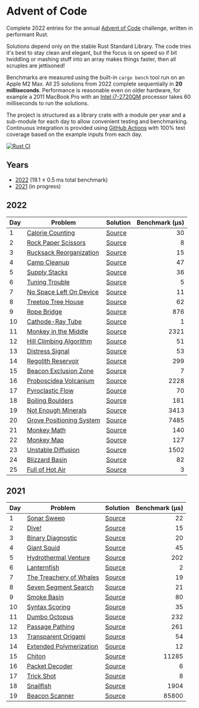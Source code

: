 # Advent of Code

Complete 2022 entries for the annual [Advent of Code](https://adventofcode.com/) challenge, written in performant Rust.

Solutions depend only on the stable Rust Standard Library. The code tries it's best to stay clean and elegant, but the focus is on speed so if bit twiddling or mashing stuff into an array makes things faster, then all scruples are jettisoned!

Benchmarks are measured using the built-in `cargo bench` tool run on an Apple M2 Max. All 25 solutions from 2022 complete sequentially in **20 milliseconds**. Performance is reasonable even on older hardware, for example a 2011 MacBook Pro with an [Intel i7-2720QM](https://ark.intel.com/content/www/us/en/ark/products/50067/intel-core-i72720qm-processor-6m-cache-up-to-3-30-ghz.html) processor takes 60 milliseconds to run the solutions.

The project is structured as a library crate with a module per year and a sub-module for each day to allow convenient testing and benchmarking. Continuous integration is provided using [GitHub Actions](https://docs.github.com/en/actions) with 100% test coverage based on the example inputs from each day.

[![Rust CI](https://github.com/maneatingape/advent-of-code-rust/actions/workflows/rust.yml/badge.svg)](https://github.com/maneatingape/advent-of-code-rust/actions)

## Years

* [2022](#2022) (19.1 ± 0.5 ms total benchmark)
* [2021](#2021) (in progress)

## 2022

| Day | Problem | Solution | Benchmark (μs) |
| --- | --- | --- | --: |
| 1 | [Calorie Counting](https://adventofcode.com/2022/day/1) | [Source](src/year2022/day01.rs) | 30 |
| 2 | [Rock Paper Scissors](https://adventofcode.com/2022/day/2) | [Source](src/year2022/day02.rs) | 8 |
| 3 | [Rucksack Reorganization](https://adventofcode.com/2022/day/3) | [Source](src/year2022/day03.rs) | 15 |
| 4 | [Camp Cleanup](https://adventofcode.com/2022/day/4) | [Source](src/year2022/day04.rs) | 47 |
| 5 | [Supply Stacks](https://adventofcode.com/2022/day/5) | [Source](src/year2022/day05.rs) | 36 |
| 6 | [Tuning Trouble](https://adventofcode.com/2022/day/6) | [Source](src/year2022/day06.rs) | 5 |
| 7 | [No Space Left On Device](https://adventofcode.com/2022/day/7) | [Source](src/year2022/day07.rs) | 11 |
| 8 | [Treetop Tree House](https://adventofcode.com/2022/day/8) | [Source](src/year2022/day08.rs) | 62 |
| 9 | [Rope Bridge](https://adventofcode.com/2022/day/9) | [Source](src/year2022/day09.rs) | 876 |
| 10 | [Cathode-Ray Tube](https://adventofcode.com/2022/day/10) | [Source](src/year2022/day10.rs) | 1 |
| 11 | [Monkey in the Middle](https://adventofcode.com/2022/day/11) | [Source](src/year2022/day11.rs) | 2321 |
| 12 | [Hill Climbing Algorithm](https://adventofcode.com/2022/day/12) | [Source](src/year2022/day12.rs) | 51 |
| 13 | [Distress Signal](https://adventofcode.com/2022/day/13) | [Source](src/year2022/day13.rs) | 53 |
| 14 | [Regolith Reservoir](https://adventofcode.com/2022/day/14) | [Source](src/year2022/day14.rs) | 299 |
| 15 | [Beacon Exclusion Zone](https://adventofcode.com/2022/day/15) | [Source](src/year2022/day15.rs) | 7 |
| 16 | [Proboscidea Volcanium](https://adventofcode.com/2022/day/16) | [Source](src/year2022/day16.rs) | 2228 |
| 17 | [Pyroclastic Flow](https://adventofcode.com/2022/day/17) | [Source](src/year2022/day17.rs) | 70 |
| 18 | [Boiling Boulders](https://adventofcode.com/2022/day/18) | [Source](src/year2022/day18.rs) | 181 |
| 19 | [Not Enough Minerals](https://adventofcode.com/2022/day/19) | [Source](src/year2022/day19.rs) | 3413 |
| 20 | [Grove Positioning System](https://adventofcode.com/2022/day/20) | [Source](src/year2022/day20.rs) | 7485 |
| 21 | [Monkey Math](https://adventofcode.com/2022/day/21) | [Source](src/year2022/day21.rs) | 140 |
| 22 | [Monkey Map](https://adventofcode.com/2022/day/22) | [Source](src/year2022/day22.rs) | 127 |
| 23 | [Unstable Diffusion](https://adventofcode.com/2022/day/23) | [Source](src/year2022/day23.rs) | 1502 |
| 24 | [Blizzard Basin](https://adventofcode.com/2022/day/24) | [Source](src/year2022/day24.rs) | 82 |
| 25 | [Full of Hot Air](https://adventofcode.com/2022/day/25) | [Source](src/year2022/day25.rs) | 3 |

## 2021

| Day | Problem | Solution | Benchmark (μs) |
| --- | --- | --- | --: |
| 1 | [Sonar Sweep](https://adventofcode.com/2021/day/1) | [Source](src/year2021/day01.rs) | 22 |
| 2 | [Dive!](https://adventofcode.com/2021/day/2) | [Source](src/year2021/day02.rs) | 15 |
| 3 | [Binary Diagnostic](https://adventofcode.com/2021/day/3) | [Source](src/year2021/day03.rs) | 20 |
| 4 | [Giant Squid](https://adventofcode.com/2021/day/4) | [Source](src/year2021/day04.rs) | 45 |
| 5 | [Hydrothermal Venture](https://adventofcode.com/2021/day/5) | [Source](src/year2021/day05.rs) | 202 |
| 6 | [Lanternfish](https://adventofcode.com/2021/day/6) | [Source](src/year2021/day06.rs) | 2 |
| 7 | [The Treachery of Whales](https://adventofcode.com/2021/day/7) | [Source](src/year2021/day07.rs) | 19 |
| 8 | [Seven Segment Search](https://adventofcode.com/2021/day/8) | [Source](src/year2021/day08.rs) | 21 |
| 9 | [Smoke Basin](https://adventofcode.com/2021/day/9) | [Source](src/year2021/day09.rs) | 80 |
| 10 | [Syntax Scoring](https://adventofcode.com/2021/day/10) | [Source](src/year2021/day10.rs) | 35 |
| 11 | [Dumbo Octopus](https://adventofcode.com/2021/day/11) | [Source](src/year2021/day11.rs) | 232 |
| 12 | [Passage Pathing](https://adventofcode.com/2021/day/12) | [Source](src/year2021/day12.rs) | 261 |
| 13 | [Transparent Origami](https://adventofcode.com/2021/day/13) | [Source](src/year2021/day13.rs) | 54 |
| 14 | [Extended Polymerization](https://adventofcode.com/2021/day/14) | [Source](src/year2021/day14.rs) | 12 |
| 15 | [Chiton](https://adventofcode.com/2021/day/15) | [Source](src/year2021/day15.rs) | 11285 |
| 16 | [Packet Decoder](https://adventofcode.com/2021/day/16) | [Source](src/year2021/day16.rs) | 6 |
| 17 | [Trick Shot](https://adventofcode.com/2021/day/17) | [Source](src/year2021/day17.rs) | 8 |
| 18 | [Snailfish](https://adventofcode.com/2021/day/18) | [Source](src/year2021/day18.rs) | 1904 |
| 19 | [Beacon Scanner](https://adventofcode.com/2021/day/19) | [Source](src/year2021/day19.rs) | 85800 |

